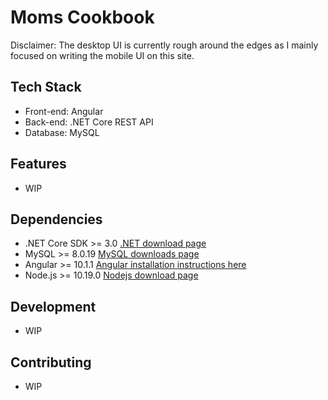 # Moms Cookbook

Disclaimer: The desktop UI is currently rough around the edges as I mainly focused on writing the mobile UI on this site.

## Tech Stack
- Front-end: Angular
- Back-end: .NET Core REST API
- Database: MySQL

## Features
- WIP

## Dependencies
- .NET Core SDK >= 3.0 [.NET download page](https://dotnet.microsoft.com/download/dotnet-core)
- MySQL >= 8.0.19 [MySQL downloads page](https://dev.mysql.com/downloads/)
- Angular >= 10.1.1 [Angular installation instructions here](https://angular.io/guide/setup-local)
- Node.js >= 10.19.0 [Nodejs download page](https://nodejs.org/en/)

## Development
- WIP

## Contributing
- WIP
